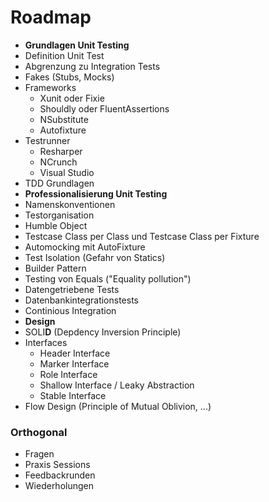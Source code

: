 Roadmap
=======

 - **Grundlagen Unit Testing**
  - Definition Unit Test
  - Abgrenzung zu Integration Tests
  - Fakes (Stubs, Mocks)
  - Frameworks
    - Xunit oder Fixie
    - Shouldly oder FluentAssertions
    - NSubstitute
    - Autofixture
  - Testrunner
    - Resharper
    - NCrunch
    - Visual Studio
  - TDD Grundlagen
 - **Professionalisierung Unit Testing**
  - Namenskonventionen
  - Testorganisation
  - Humble Object
  - Testcase Class per Class und Testcase Class per Fixture
  - Automocking mit AutoFixture
  - Test Isolation (Gefahr von Statics)
  - Builder Pattern
  - Testing von Equals ("Equality pollution")
  - Datengetriebene Tests
  - Datenbankintegrationstests
  - Continious Integration
 - **Design**
  - SOLI**D** (Depdency Inversion Principle)
  - Interfaces 
    - Header Interface
    - Marker Interface
    - Role Interface
    - Shallow Interface / Leaky Abstraction
    - Stable Interface
  - Flow Design (Principle of Mutual Oblivion, ...)

### Orthogonal
- Fragen
- Praxis Sessions
- Feedbackrunden
- Wiederholungen
